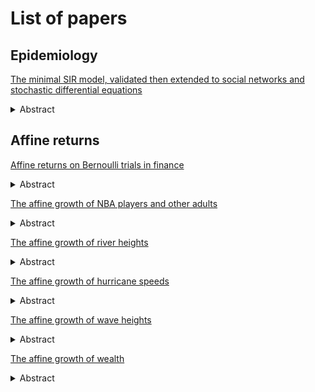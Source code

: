 # List of papers

## Epidemiology

[The minimal SIR model, validated then extended to social networks and stochastic differential equations](https://osf.io/preprints/osf/y6ckv_v1)

<details>
<summary>Abstract</summary>
A discrete stochastic process which closely follows the mantra repeated during
Covid-19 about how epidemics grow is presented as a childs game of cards.
When the results of multiple games are averaged the resulting difference
equations match the differential equations of the
standard SIR model and thus this minimal model is validated.
Extending to an animal social network formed by voles allows comparison of
results with those of the complete graph of the basic game.
This allows questions to be asked about flattening the curve and seasonality.
A discrete probability distribution for the ratio of growth to exponential growth
is derived and seen to scale to the logit-normal distribution. Correlations for
the moments and underlying mean and standard deviation are then used to create
a stochastic differential equation model.
</details>

## Affine returns

[Affine returns on Bernoulli trials in finance](./affine.pdf)

<details>
<summary>Abstract</summary>
Offset returns of stock price movements were used to model the Paris Bourse in
1900. This first Mathematical model of Brownian motion
was superseded by Geometric Brownian motion in
the 1960s. i.e. the normal distribution was replaced by the log-normal and
offset returns by linear returns. The market crash
of 1998 caused the latter model to be questioned. This paper extends the model
to affine returns, matching the average behaviour seen on the S&P 500
to calculations from averages of the daily ups and downs along with their
probabilities. i.e. expected behaviour to noise.
Affine returns lead to a mixture distribution consisting of two components -
the log-normal distribution and one other which looks like the logit-normal
distribution scaled from [0, 1] to some other finite support.
For the shrinking case it was shown that the distribution was not
parameterisable.
</details>

[The affine growth of NBA players and other adults](./nba_heights.pdf)

<details>
<summary>Abstract</summary>
The heights of NBA players form a skewed distribution rather than follow the
normal distribution as the textbooks suggest. There has long been disquiet
around whether the normal is the appropriate distribution with some authors
using the log-normal instead. For Bernoulli trials offset returns are
approximated by the normal distribution, linear returns by the log-normal and
it has been recently shown affine returns may be approximated by an
appropriately scaled logit-normal distribution.
A good fit for the heights of the NBA players is performed by this latter
distribution whose parameters are derived using a mixture of Maximum Likelihood
Estimation and a grid search. Fitting adult heights of the general population
is also undertaken.
</details>

[The affine growth of river heights](./river_heights.pdf)

<details>
<summary>Abstract</summary>
River heights form a skewed distribution which is variously fit by the
log-normal, Gamma, Generalized Extreme Value, Weibull and Pareto distributions.
For Bernoulli trials it has been recently shown affine returns may be
approximated by an appropriately scaled logit-normal distribution.
A good fit for some of the river heights is performed by this latter
distribution whose parameters are derived using a mixture of Maximum Likelihood
Estimation and a grid search.
</details>

[The affine growth of hurricane speeds](./hurricanes.pdf)

<details>
<summary>Abstract</summary>
Hurricane strengths form a skewed distribution which is variously fit by the
Weibull or log-normal distributions.
For Bernoulli trials it has been recently shown affine returns may be
approximated by an appropriately scaled logit-normal distribution.
A reasonable fit for some of the hurricane strengths is performed by this latter
distribution whose parameters are derived using a mixture of Maximum Likelihood
Estimation and a grid search.
</details>


[The affine growth of wave heights](./waves.pdf)

<details>
<summary>Abstract</summary>
Wave heights in oceanography are modelled using the Rayleigh, Weibull,
Generalized Gamma and log-normal distributions.
For Bernoulli trials it has been recently shown affine returns may be
approximated by an appropriately scaled logit-normal distribution.
A good fit for some of the river heights is performed by this latter
distribution whose parameters are derived using a mixture of Maximum Likelihood
Estimation and a grid search.
</details>

[The affine growth of wealth](./wealth.pdf)

<details>
<summary>Abstract</summary>
Economists fit both the log-normal and Pareto distributions to wealth depending
on whether they are on the right tail or not.
For Bernoulli trials it has been recently shown affine returns may be
approximated by an appropriately scaled logit-normal distribution.
A good fit for some of the wealth statistics is performed by this latter
distribution whose parameters are derived using a mixture of Maximum Likelihood
Estimation and a grid search.
</details>

